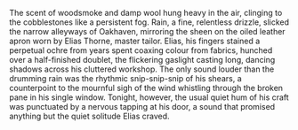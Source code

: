 The scent of woodsmoke and damp wool hung heavy in the air, clinging to the cobblestones like a persistent fog.  Rain, a fine, relentless drizzle, slicked the narrow alleyways of Oakhaven, mirroring the sheen on the oiled leather apron worn by Elias Thorne, master tailor.  Elias, his fingers stained a perpetual ochre from years spent coaxing colour from fabrics, hunched over a half-finished doublet, the flickering gaslight casting long, dancing shadows across his cluttered workshop.  The only sound louder than the drumming rain was the rhythmic snip-snip-snip of his shears, a counterpoint to the mournful sigh of the wind whistling through the broken pane in his single window.  Tonight, however, the usual quiet hum of his craft was punctuated by a nervous tapping at his door, a sound that promised anything but the quiet solitude Elias craved.
